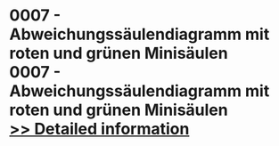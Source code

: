 # 0007 - Abweichungssäulendiagramm mit roten und grünen Minisäulen<br />0007 - Abweichungssäulendiagramm mit roten und grünen Minisäulen<br />[>> Detailed information](https://secure.shareit.com/shareit/product.html?productid=300639756&affiliateid=200057808)